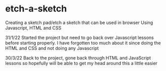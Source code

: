 # etch-a-sketch

Creating a sketch pad/etch a sketch that can be used in browser
Using Javascript, HTML and CSS

31/1/22
Started the project but need to go back over Javascript lessons before starting properly.
I have forgotten too much about it since doing the HTML and CSS and not doing any Javascript

30/3/22
Back to the project, gone back through HTML and JavaScript lessons so hopefully will be able to get my head around this a little easier
